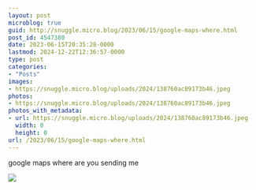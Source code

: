 ```yaml
---
layout: post
microblog: true
guid: http://snuggle.micro.blog/2023/06/15/google-maps-where.html
post_id: 4547380
date: 2023-06-15T20:35:28-0000
lastmod: 2024-12-22T12:36:57-0000
type: post
categories:
- "Posts"
images:
- https://snuggle.micro.blog/uploads/2024/138760ac89173b46.jpeg
photos:
- https://snuggle.micro.blog/uploads/2024/138760ac89173b46.jpeg
photos_with_metadata:
- url: https://snuggle.micro.blog/uploads/2024/138760ac89173b46.jpeg
  width: 0
  height: 0
url: /2023/06/15/google-maps-where.html
---
```

<p>google maps where are you sending me</p>

<img src="uploads/2024/138760ac89173b46.jpeg">
